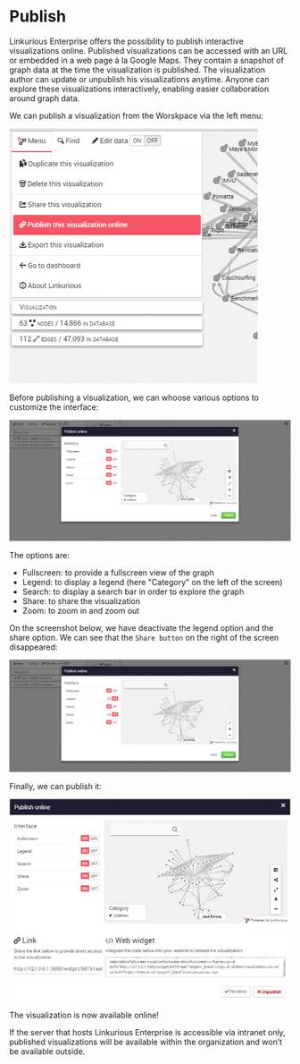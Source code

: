# Publish

Linkurious Enterprise offers the possibility to publish interactive visualizations online. Published visualizations can be accessed with an URL or embedded in a web page à la Google Maps. They contain a snapshot of graph data at the time the visualization is published. The visualization author can update or unpublish his visualizations anytime. Anyone can explore these visualizations interactively, enabling easier collaboration around graph data.

We can publish a visualization from the Worskpace via the left menu:

![](Publish.png)

Before publishing a visualization, we can whoose various options to customize the interface: 

![](PublishOp.png)

The options are:
- Fullscreen: to provide a fullscreen view of the graph
- Legend: to display a legend (here "Category" on the left of the screen)
- Search: to display a search bar in order to explore the graph
- Share: to share the visualization
- Zoom: to zoom in and zoom out


On the screenshot below, we have deactivate the legend option and the share option. We can see that the ```Share button``` on the right of the screen disappeared:

![](Deactivate.png)

Finally, we can publish it:

![](Published.png)

The visualization is now available online!

If the server that hosts Linkurious Enterprise is accessible via intranet only, published visualizations will be available within the organization and won’t be available outside.